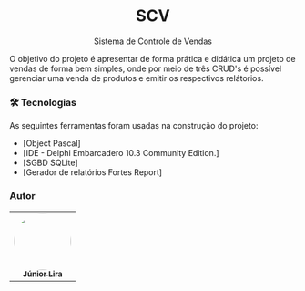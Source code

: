 <h1 align="center">SCV</h1> 
<p align="center">Sistema de Controle de Vendas</p>


O  objetivo do projeto é apresentar de forma prática e didática um projeto de vendas de forma bem simples, onde por meio de três CRUD's é possível gerenciar uma venda de produtos 
e emitir os respectivos relátorios. 

### 🛠 Tecnologias

As seguintes ferramentas foram usadas na construção do projeto:

- [Object Pascal]
- [IDE - Delphi Embarcadero  10.3  Community Edition.]
- [SGBD SQLite]
- [Gerador de relatórios Fortes Report]

### Autor

<table>
  <tr>
    <td align="center"><a href="https://www.linkedin.com/in/jose-batista-lira-junior/">
    <img style="border-radius: 50%;" src="https://avatars.githubusercontent.com/u/30657984?s=400&u=d34312b2050d0eeafc04020771252f00fd6e113e&v=4" width="100px;" alt=""/><br /><sub><b>Júnior Lira</b></sub></a><br /></td>
    
  </tr>
  <tr>
  
</table>

